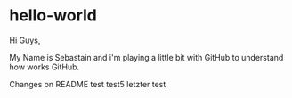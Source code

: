 # hello-world

Hi Guys,

My Name is Sebastain and i'm playing a little bit with GitHub to understand how works GitHub.

Changes on README
test
test5
letzter test
